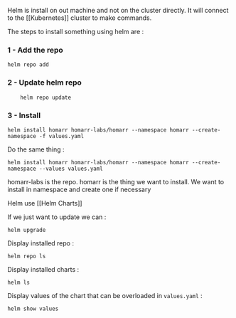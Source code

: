 Helm is install on out machine and not on the cluster directly. It will connect to the [[Kubernetes]] cluster to make commands.  

The steps to install something using helm are : 
### 1 - Add the repo
```
helm repo add
```
### 2 - Update helm repo
```
	helm repo update
```
### 3 - Install
```
helm install homarr homarr-labs/homarr --namespace homarr --create-namespace -f values.yaml
```
Do the same thing : 
```
helm install homarr homarr-labs/homarr --namespace homarr --create-namespace --values values.yaml
```
homarr-labs is the repo.
homarr is the thing we want to install.
We want to install in namespace and create one if necessary

Helm use [[Helm Charts]]


If we just want to update we can : 
```
helm upgrade
```

Display installed repo : 
```
helm repo ls
```

Display installed charts : 
```
helm ls
```

Display values of the chart that can be overloaded in `values.yaml` : 
``` 
helm show values
```